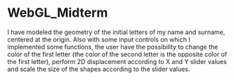 # WebGL_Midterm 

  I have modeled the geometry of the initial letters of my name and surname, centered at the origin. Also with some input controls on which I implemented some functions, the user have the possibility to change the color of the first letter (the color of the second letter is the opposite color of the first letter), perform 2D displacement according to X and Y slider values and scale the size of the shapes according to the slider values. 
